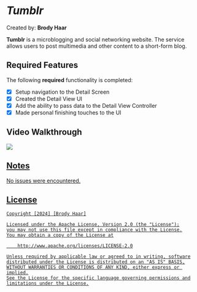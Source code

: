# *Tumblr*

Created by: **Brody Haar**

**Tumblr** is a microblogging and social networking website. The service allows users to post multimedia and other content to a short-form blog.

## Required Features

The following **required** functionality is completed:

- [X] Setup navigation to the Detail Screen
- [X] Created the Detail View UI
- [X] Add the ability to pass data to the Detail View Controller
- [X] Made personal finishing touches to the UI

## Video Walkthrough

<div>
    <a href="https://www.loom.com/share/17cf4733612245a3b9895b7f7741ff1e">
      <img style="max-width:300px;" src="https://cdn.loom.com/sessions/thumbnails/17cf4733612245a3b9895b7f7741ff1e-with-play.gif">
  </div>

## Notes

No issues were encountered.

## License

    Copyright [2024] [Brody Haar]

    Licensed under the Apache License, Version 2.0 (the "License");
    you may not use this file except in compliance with the License.
    You may obtain a copy of the License at

        http://www.apache.org/licenses/LICENSE-2.0

    Unless required by applicable law or agreed to in writing, software
    distributed under the License is distributed on an "AS IS" BASIS,
    WITHOUT WARRANTIES OR CONDITIONS OF ANY KIND, either express or implied.
    See the License for the specific language governing permissions and
    limitations under the License.

